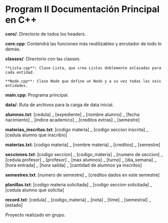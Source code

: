 # Program II Documentación Principal en C++

**core/**: Directorio de todos los headers.

  **core.cpp**: Contendrá las funciones más reutilizables y enrutador de todo lo demás.

  **classes/**: Directorio con las classes.

    **Lista.cpp**: Clase Lista, que crea Listas doblemente enlazadas para cada entidad.

    **Node.cpp**: Clase Node que define un Nodo y a su vez todas las seis entidades.

**main.cpp**: Programa principal.

**data/**: Ruta de archivos para la carga de data inicial.

**alumnos.txt**:  [cedula] _ [expediente] _ [nombre alumno] _ [fecha nacimiento] _ [indice academico] _ [creditos extras] _ [semestre]

**materias_inscritas.txt**: [codigo materia] _ [codigo seccion inscrita] _ [cedula alumno que inscribio]

**materias.txt**: [codigo materia] _ [nombre materia] _ [creditos] _ [semestre]

**secciones.txt**: [codigo seccion] _ [codigo_materia] _ [numero de seccion] _ [cedula profesor] _ [profesor] _ [max alumnos] _ [turno] _ [dia_semana] _ [hora entrada] _ [hora salida] _ [cantidad de alumnos ya inscritos]

**semestres.txt**: [numero de semestre] _ [creditos dados en este semestre]

**planillas.txt**: [codigo materia solicitada] _ [codigo seccion solicitada] _ [cedula alumno que solicita]

**record.txt**: [cedula] _ [codigo_materia] _ [nota] _ [time] _ [semestral] _ [estado]

Proyecto realizado en grupo.
